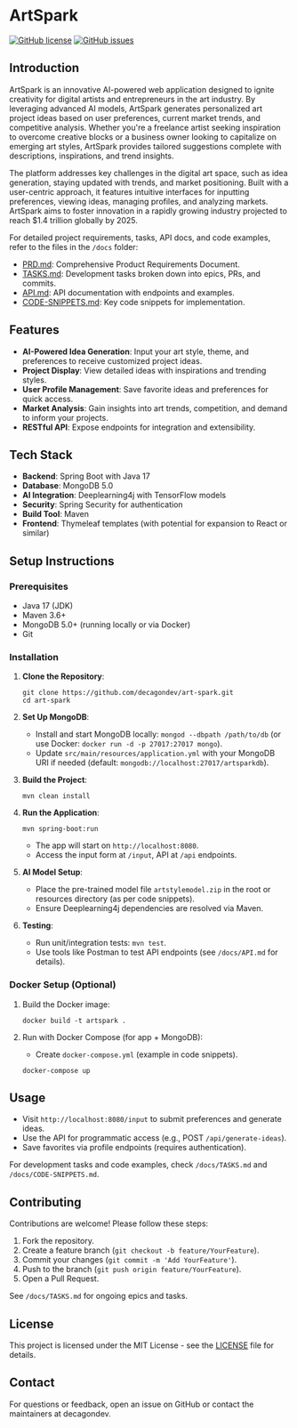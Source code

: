 # ArtSpark

[![GitHub license](https://img.shields.io/github/license/decagondev/art-spark)](https://github.com/decagondev/art-spark/blob/main/LICENSE)
[![GitHub issues](https://img.shields.io/github/issues/decagondev/art-spark)](https://github.com/decagondev/art-spark/issues)

## Introduction

ArtSpark is an innovative AI-powered web application designed to ignite creativity for digital artists and entrepreneurs in the art industry. By leveraging advanced AI models, ArtSpark generates personalized art project ideas based on user preferences, current market trends, and competitive analysis. Whether you're a freelance artist seeking inspiration to overcome creative blocks or a business owner looking to capitalize on emerging art styles, ArtSpark provides tailored suggestions complete with descriptions, inspirations, and trend insights.

The platform addresses key challenges in the digital art space, such as idea generation, staying updated with trends, and market positioning. Built with a user-centric approach, it features intuitive interfaces for inputting preferences, viewing ideas, managing profiles, and analyzing markets. ArtSpark aims to foster innovation in a rapidly growing industry projected to reach $1.4 trillion globally by 2025.

For detailed project requirements, tasks, API docs, and code examples, refer to the files in the `/docs` folder:
- [PRD.md](/docs/PRD.md): Comprehensive Product Requirements Document.
- [TASKS.md](/docs/TASKS.md): Development tasks broken down into epics, PRs, and commits.
- [API.md](/docs/API.md): API documentation with endpoints and examples.
- [CODE-SNIPPETS.md](/docs/CODE-SNIPPETS.md): Key code snippets for implementation.

## Features

- **AI-Powered Idea Generation**: Input your art style, theme, and preferences to receive customized project ideas.
- **Project Display**: View detailed ideas with inspirations and trending styles.
- **User Profile Management**: Save favorite ideas and preferences for quick access.
- **Market Analysis**: Gain insights into art trends, competition, and demand to inform your projects.
- **RESTful API**: Expose endpoints for integration and extensibility.

## Tech Stack

- **Backend**: Spring Boot with Java 17
- **Database**: MongoDB 5.0
- **AI Integration**: Deeplearning4j with TensorFlow models
- **Security**: Spring Security for authentication
- **Build Tool**: Maven
- **Frontend**: Thymeleaf templates (with potential for expansion to React or similar)

## Setup Instructions

### Prerequisites

- Java 17 (JDK)
- Maven 3.6+
- MongoDB 5.0+ (running locally or via Docker)
- Git

### Installation

1. **Clone the Repository**:
   ```
   git clone https://github.com/decagondev/art-spark.git
   cd art-spark
   ```

2. **Set Up MongoDB**:
   - Install and start MongoDB locally: `mongod --dbpath /path/to/db` (or use Docker: `docker run -d -p 27017:27017 mongo`).
   - Update `src/main/resources/application.yml` with your MongoDB URI if needed (default: `mongodb://localhost:27017/artsparkdb`).

3. **Build the Project**:
   ```
   mvn clean install
   ```

4. **Run the Application**:
   ```
   mvn spring-boot:run
   ```
   - The app will start on `http://localhost:8080`.
   - Access the input form at `/input`, API at `/api` endpoints.

5. **AI Model Setup**:
   - Place the pre-trained model file `artstylemodel.zip` in the root or resources directory (as per code snippets).
   - Ensure Deeplearning4j dependencies are resolved via Maven.

6. **Testing**:
   - Run unit/integration tests: `mvn test`.
   - Use tools like Postman to test API endpoints (see `/docs/API.md` for details).

### Docker Setup (Optional)

1. Build the Docker image:
   ```
   docker build -t artspark .
   ```

2. Run with Docker Compose (for app + MongoDB):
   - Create `docker-compose.yml` (example in code snippets).
   ```
   docker-compose up
   ```

## Usage

- Visit `http://localhost:8080/input` to submit preferences and generate ideas.
- Use the API for programmatic access (e.g., POST `/api/generate-ideas`).
- Save favorites via profile endpoints (requires authentication).

For development tasks and code examples, check `/docs/TASKS.md` and `/docs/CODE-SNIPPETS.md`.

## Contributing

Contributions are welcome! Please follow these steps:
1. Fork the repository.
2. Create a feature branch (`git checkout -b feature/YourFeature`).
3. Commit your changes (`git commit -m 'Add YourFeature'`).
4. Push to the branch (`git push origin feature/YourFeature`).
5. Open a Pull Request.

See `/docs/TASKS.md` for ongoing epics and tasks.

## License

This project is licensed under the MIT License - see the [LICENSE](LICENSE) file for details.

## Contact

For questions or feedback, open an issue on GitHub or contact the maintainers at decagondev.
